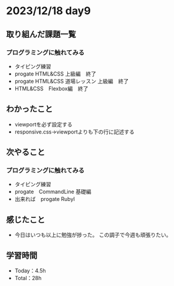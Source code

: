 # 2023/12/18 day9

## 取り組んだ課題一覧
### プログラミングに触れてみる
  - タイピング練習
  - progate HTML&CSS 上級編　終了
  - progate HTML&CSS 道場レッスン 上級編　終了
  - HTML&CSS　Flexbox編　終了

## わかったこと
  - viewportを必ず設定する
  - responsive.css→viewportよりも下の行に記述する
    
    

## 次やること
### プログラミングに触れてみる
  - タイピング練習
  - progate　CommandLine 基礎編
  - 出来れば　progate RubyⅠ

## 感じたこと
  - 今日はいつも以上に勉強が捗った。
    この調子で今週も頑張りたい。
    
    

## 学習時間
  - Today：4.5h
  - Total：28h
